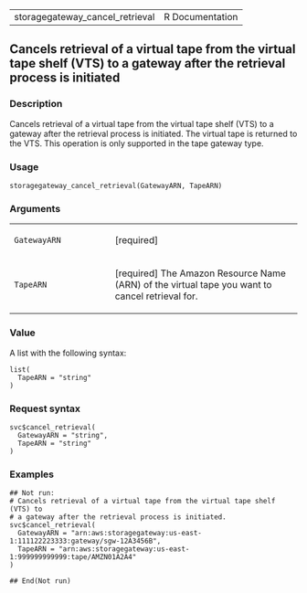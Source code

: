 <table style="width: 100%;">
<tbody>
<tr class="odd">
<td>storagegateway_cancel_retrieval</td>
<td style="text-align: right;">R Documentation</td>
</tr>
</tbody>
</table>

## Cancels retrieval of a virtual tape from the virtual tape shelf (VTS) to a gateway after the retrieval process is initiated

### Description

Cancels retrieval of a virtual tape from the virtual tape shelf (VTS) to
a gateway after the retrieval process is initiated. The virtual tape is
returned to the VTS. This operation is only supported in the tape
gateway type.

### Usage

    storagegateway_cancel_retrieval(GatewayARN, TapeARN)

### Arguments

<table>
<colgroup>
<col style="width: 35%" />
<col style="width: 65%" />
</colgroup>
<tbody>
<tr class="odd">
<td><code
id="storagegateway_cancel_retrieval_:_GatewayARN">GatewayARN</code></td>
<td><p>[required]</p></td>
</tr>
<tr class="even">
<td><code
id="storagegateway_cancel_retrieval_:_TapeARN">TapeARN</code></td>
<td><p>[required] The Amazon Resource Name (ARN) of the virtual tape you
want to cancel retrieval for.</p></td>
</tr>
</tbody>
</table>

### Value

A list with the following syntax:

    list(
      TapeARN = "string"
    )

### Request syntax

    svc$cancel_retrieval(
      GatewayARN = "string",
      TapeARN = "string"
    )

### Examples

    ## Not run: 
    # Cancels retrieval of a virtual tape from the virtual tape shelf (VTS) to
    # a gateway after the retrieval process is initiated.
    svc$cancel_retrieval(
      GatewayARN = "arn:aws:storagegateway:us-east-1:111122223333:gateway/sgw-12A3456B",
      TapeARN = "arn:aws:storagegateway:us-east-1:999999999999:tape/AMZN01A2A4"
    )

    ## End(Not run)
